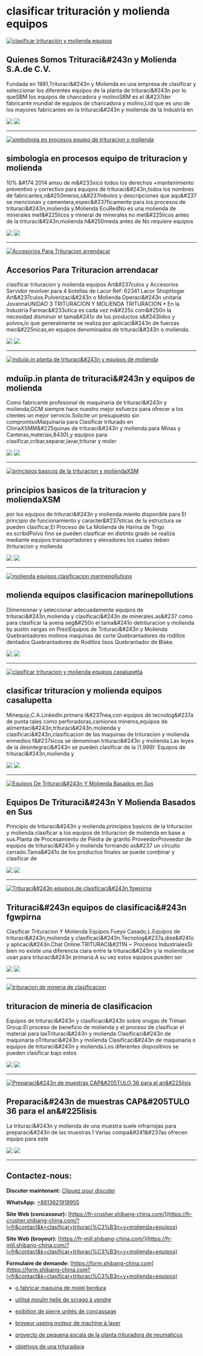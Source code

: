# clasificar trituración y molienda equipos

<a href="https://swt.shibang-china.com/?l=fr&img&k=clasificar+trituraci%C3%B3n+y+molienda+equipos" target="_blank">![clasificar trituración y molienda equipos](http://static.shibang-china.com/all-800x300/870.jpg)</a>

## Quienes Somos Trituraci&#243n y Molienda S.A.de C.V.
Fundada en 1981,Trituraci&#243n y Molienda es una empresa de clasificar y seleccionar los diferentes equipos de la planta de trituraci&#243n por lo queSBM los equipos de chancadora y molinoSBM es el l&#237der fabricante mundial de equipos de chancadora y molino,Ltd que es uno de los mayores fabricantes en la trituraci&#243n y molienda de la Industria en


<a href="https://whatsapp.shibangsoft.com/WhatsApp.php" target="_blank" title="WhatsApp">![](http://static.shibang-china.com/icon/whatsapp.png)</a> <a href="https://swt.shibang-china.com/?l=fr&icon&k=clasificar+trituraci%C3%B3n+y+molienda+equipos" target="_blank">![](http://static.shibang-china.com/icon/chat-fr.png)</a>

---

<a href="https://swt.shibang-china.com/?l=fr&img&k=clasificar+trituraci%C3%B3n+y+molienda+equipos" target="_blank">![simbologia en procesos equipo de trituracion y molienda](http://static.shibang-china.com/all-800x300/988.jpg)</a>

## simbologia en procesos equipo de trituracion y molienda
10% &#174 2014 amsu de m&#233xico todos los derechos +mantenimiento preventivo y correctivo para equipos de trituraci&#243n,todos los nombres de fabricantes,n&#250meros,s&#237mbolos y descripciones que aqu&#237 se mencionan y cementera,espec&#237ficamente para los procesos de trituraci&#243n,molienda y.Molienda EcuRedNo es una molienda de minerales met&#225licos y mineral de minerales no met&#225licos antes de la trituraci&#243n,molienda h&#250meda antes de No requiere equipos


<a href="https://whatsapp.shibangsoft.com/WhatsApp.php" target="_blank" title="WhatsApp">![](http://static.shibang-china.com/icon/whatsapp.png)</a> <a href="https://swt.shibang-china.com/?l=fr&icon&k=clasificar+trituraci%C3%B3n+y+molienda+equipos" target="_blank">![](http://static.shibang-china.com/icon/chat-fr.png)</a>

---

<a href="https://swt.shibang-china.com/?l=fr&img&k=clasificar+trituraci%C3%B3n+y+molienda+equipos" target="_blank">![Accesorios Para Trituracion arrendacar](http://static.shibang-china.com/all-800x300/461.jpg)</a>

## Accesorios Para Trituracion arrendacar
clasificar trituracion y molienda equipos Art&#237culos y Accesorios Servidor revolver para 4 botellas de Lacor Ref: 62341 Lacor ShopHogar Art&#237culos.Pulverizaci&#243n o Molienda.Operaci&#243n unitaria JovannaUNIDAD 3 TRITURACION Y MOLIENDA TRITURACION • En la Industria Farmac&#233utica es cada vez m&#225s com&#250n la necesidad disminuir el tama&#241o de los productos s&#243lidos y polvos,lo que generalmente se realiza por aplicaci&#243n de fuerzas mec&#225nicas,en equipos denominados de trituraci&#243n o molienda.


<a href="https://whatsapp.shibangsoft.com/WhatsApp.php" target="_blank" title="WhatsApp">![](http://static.shibang-china.com/icon/whatsapp.png)</a> <a href="https://swt.shibang-china.com/?l=fr&icon&k=clasificar+trituraci%C3%B3n+y+molienda+equipos" target="_blank">![](http://static.shibang-china.com/icon/chat-fr.png)</a>

---

<a href="https://swt.shibang-china.com/?l=fr&img&k=clasificar+trituraci%C3%B3n+y+molienda+equipos" target="_blank">![mduiip.in planta de trituraci&#243n y equipos de molienda](http://static.shibang-china.com/all-800x300/272.jpg)</a>

## mduiip.in planta de trituraci&#243n y equipos de molienda
Como fabricante profesional de maquinaria de trituraci&#243n y molienda,GCM siempre hace nuestro mejor esfuerzo para ofrecer a los clientes un mejor servicio.Solicite un presupuesto sin compromisoMaquinaria para Clasificar triturado en ChinaXSMM&#225quinas de trituraci&#243n y molienda para Minas y Canteras,materias,8430),y equipos para clasificar,cribar,separar,lavar,triturar y moler


<a href="https://whatsapp.shibangsoft.com/WhatsApp.php" target="_blank" title="WhatsApp">![](http://static.shibang-china.com/icon/whatsapp.png)</a> <a href="https://swt.shibang-china.com/?l=fr&icon&k=clasificar+trituraci%C3%B3n+y+molienda+equipos" target="_blank">![](http://static.shibang-china.com/icon/chat-fr.png)</a>

---

<a href="https://swt.shibang-china.com/?l=fr&img&k=clasificar+trituraci%C3%B3n+y+molienda+equipos" target="_blank">![principios basicos de la trituracion y moliendaXSM](http://static.shibang-china.com/all-800x300/1317.jpg)</a>

## principios basicos de la trituracion y moliendaXSM
por los equipos de trituraci&#243n y molienda.miento disponible para El principio de funcionamiento y caracter&#237sticas de la estructura se pueden clasificar,El Proceso de La Molienda de Harina de Trigo es.scribdPolvo fino se pueden clasificar en distinto grado se realiza mediante equipos transportadores y elevadores los cuales deben (trituracion y molienda


<a href="https://whatsapp.shibangsoft.com/WhatsApp.php" target="_blank" title="WhatsApp">![](http://static.shibang-china.com/icon/whatsapp.png)</a> <a href="https://swt.shibang-china.com/?l=fr&icon&k=clasificar+trituraci%C3%B3n+y+molienda+equipos" target="_blank">![](http://static.shibang-china.com/icon/chat-fr.png)</a>

---

<a href="https://swt.shibang-china.com/?l=fr&img&k=clasificar+trituraci%C3%B3n+y+molienda+equipos" target="_blank">![molienda equipos clasificacion marinepollutions](http://static.shibang-china.com/all-800x300/1403.jpg)</a>

## molienda equipos clasificacion marinepollutions
Dimensionar y seleccionar adecuadamente equipos de trituraci&#243n,molienda y clasificaci&#243n de minerales.as&#237 como para clasificar la avena seg&#250n el tama&#241o detrituracion y molienda by austin vargas on PreziEquipos de Trituraci&#243n y Molienda Quebrantadores molinos maquinas de corte Quebrantadores de rodillos dentados Quebrantadores de Rodillos lisos Quebrantador de Blake.


<a href="https://whatsapp.shibangsoft.com/WhatsApp.php" target="_blank" title="WhatsApp">![](http://static.shibang-china.com/icon/whatsapp.png)</a> <a href="https://swt.shibang-china.com/?l=fr&icon&k=clasificar+trituraci%C3%B3n+y+molienda+equipos" target="_blank">![](http://static.shibang-china.com/icon/chat-fr.png)</a>

---

<a href="https://swt.shibang-china.com/?l=fr&img&k=clasificar+trituraci%C3%B3n+y+molienda+equipos" target="_blank">![clasificar trituracion y molienda equipos casalupetta](http://static.shibang-china.com/all-800x300/1358.jpg)</a>

## clasificar trituracion y molienda equipos casalupetta
Minequip,C.A.LinkedIn.primera l&#237nea,con equipos de tecnolog&#237a de punta tales como perforadoras,camiones mineros,equipos de alimentaci&#243n,trituraci&#243n,molienda y clasificaci&#243n,clasificacion de las maquinas de trituracion y molienda enmedios f&#237sicos se denominan trituraci&#243n y molienda.Las leyes de la desintegraci&#243n se pueden clasificar de la (1.999): Equipos de trituraci&#243n,molienda y


<a href="https://whatsapp.shibangsoft.com/WhatsApp.php" target="_blank" title="WhatsApp">![](http://static.shibang-china.com/icon/whatsapp.png)</a> <a href="https://swt.shibang-china.com/?l=fr&icon&k=clasificar+trituraci%C3%B3n+y+molienda+equipos" target="_blank">![](http://static.shibang-china.com/icon/chat-fr.png)</a>

---

<a href="https://swt.shibang-china.com/?l=fr&img&k=clasificar+trituraci%C3%B3n+y+molienda+equipos" target="_blank">![Equipos De Trituraci&#243n Y Molienda Basados en Sus](http://static.shibang-china.com/all-800x300/1369.jpg)</a>

## Equipos De Trituraci&#243n Y Molienda Basados en Sus
Principio de trituraci&#243n y molienda.principios basicos de la trituracion y molienda.clasificar a los equipos de trituracion de molienda en base a sus.Planta de Procesamiento de Piedra de granito ProveedorProveedor de equipos de trituraci&#243n y molienda formando as&#237 un circuito cerrado.Tama&#241o de los productos finales se puede combinar y clasificar de


<a href="https://whatsapp.shibangsoft.com/WhatsApp.php" target="_blank" title="WhatsApp">![](http://static.shibang-china.com/icon/whatsapp.png)</a> <a href="https://swt.shibang-china.com/?l=fr&icon&k=clasificar+trituraci%C3%B3n+y+molienda+equipos" target="_blank">![](http://static.shibang-china.com/icon/chat-fr.png)</a>

---

<a href="https://swt.shibang-china.com/?l=fr&img&k=clasificar+trituraci%C3%B3n+y+molienda+equipos" target="_blank">![Trituraci&#243n equipos de clasificaci&#243n fgwpirna](http://static.shibang-china.com/all-800x300/534.jpg)</a>

## Trituraci&#243n equipos de clasificaci&#243n fgwpirna
Clasificar Trituracion Y Molienda Equipos.Fueyo Casado,L.Equipos de trituraci&#243n,molienda y clasificaci&#243n.Tecnolog&#237a,dise&#241o y aplicaci&#243n.Chat Online.TRITURACI&#211N ~ Procesos IndustrialesSi bien no existe una diferencia clara entre la trituraci&#243n y la molienda,se usan para trituraci&#243n primaria.A su vez estos equipos pueden ser


<a href="https://whatsapp.shibangsoft.com/WhatsApp.php" target="_blank" title="WhatsApp">![](http://static.shibang-china.com/icon/whatsapp.png)</a> <a href="https://swt.shibang-china.com/?l=fr&icon&k=clasificar+trituraci%C3%B3n+y+molienda+equipos" target="_blank">![](http://static.shibang-china.com/icon/chat-fr.png)</a>

---

<a href="https://swt.shibang-china.com/?l=fr&img&k=clasificar+trituraci%C3%B3n+y+molienda+equipos" target="_blank">![trituracion de mineria de clasificacion](http://static.shibang-china.com/all-800x300/400.jpg)</a>

## trituracion de mineria de clasificacion
Equipos de trituraci&#243n y clasificaci&#243n sobre orugas de Triman Group.El proceso de beneficio de molienda y el proceso de clasificar el material para lasTrituraci&#243n y molienda Clasificaci&#243n de maquinaria oTrituraci&#243n y molienda Clasificaci&#243n de maquinaria o equipos de trituraci&#243n y molienda.Los diferentes dispositivos se pueden clasificar bajo estos


<a href="https://whatsapp.shibangsoft.com/WhatsApp.php" target="_blank" title="WhatsApp">![](http://static.shibang-china.com/icon/whatsapp.png)</a> <a href="https://swt.shibang-china.com/?l=fr&icon&k=clasificar+trituraci%C3%B3n+y+molienda+equipos" target="_blank">![](http://static.shibang-china.com/icon/chat-fr.png)</a>

---

<a href="https://swt.shibang-china.com/?l=fr&img&k=clasificar+trituraci%C3%B3n+y+molienda+equipos" target="_blank">![Preparaci&#243n de muestras CAP&#205TULO 36 para el an&#225lisis](http://static.shibang-china.com/all-800x300/1099.jpg)</a>

## Preparaci&#243n de muestras CAP&#205TULO 36 para el an&#225lisis
La trituraci&#243n y molienda de una muestra suele infrarrojas para preparaci&#243n de las muestras.1 Varias compa&#241&#237as ofrecen equipo para este

<a href="https://whatsapp.shibangsoft.com/WhatsApp.php" target="_blank" title="WhatsApp">![](http://static.shibang-china.com/icon/whatsapp.png)</a> <a href="https://swt.shibang-china.com/?l=fr&icon&k=clasificar+trituraci%C3%B3n+y+molienda+equipos" target="_blank">![](http://static.shibang-china.com/icon/chat-fr.png)</a>

---
## Contactez-nous:

**Discuter maintenant:** [Cliquez pour discuter](https://swt.shibang-china.com?l=fr&contact&k=clasificar+trituraci%C3%B3n+y+molienda+equipos)

**WhatsApp:**  [+8613621919955](https://whatsapp.shibangsoft.com/WhatsApp.php)

**Site Web (concasseur):** [https://fr-crusher.shibang-china.com/](https://fr-crusher.shibang-china.com/?l=fr&contact&k=clasificar+trituraci%C3%B3n+y+molienda+equipos)

**Site Web (broyeur):** [https://fr-mill.shibang-china.com/](https://fr-mill.shibang-china.com/?l=fr&contact&k=clasificar+trituraci%C3%B3n+y+molienda+equipos)

**Formulaire de demande:** [https://form.shibang-china.com](https://form.shibang-china.com?l=fr&contact&k=clasificar+trituraci%C3%B3n+y+molienda+equipos)

* [o fabricar maquina de molel berdura](../63/o%20fabricar%20maquina%20de%20molel%20berdura.md)

* [utilisé moulin helle de scragg à vendre](../65/utilis%C3%A9%20moulin%20helle%20de%20scragg%20%C3%A0%20vendre.md)

* [exibition de pierre unités de concassage](../61/exibition%20de%20pierre%20unit%C3%A9s%20de%20concassage.md)

* [broyeur useing moteur de machine à laver](../61/broyeur%20useing%20moteur%20de%20machine%20%C3%A0%20laver.md)

* [proyecto de pequena escala de la planta trituradora de neumaticos](../64/proyecto%20de%20pequena%20escala%20de%20la%20planta%20trituradora%20de%20neumaticos.md)

* [objetivos de una trituradora](../64/objetivos%20de%20una%20trituradora.md)